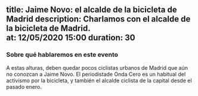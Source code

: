 title: Jaime Novo: el alcalde de la bicicleta de Madrid
description: Charlamos con el alcalde de la bicicleta de Madrid.   
at: 12/05/2020 15:00
duration: 30
----
### Sobre qué hablaremos en este evento

A estas alturas, deben quedar pocos ciclistas urbanos de Madrid que aún no conozcan a Jaime Novo.
El periodistade Onda Cero es un habitual del activismo por la bicicleta, y también el alcalde ciclista de la capital desde el pasado enero. 
